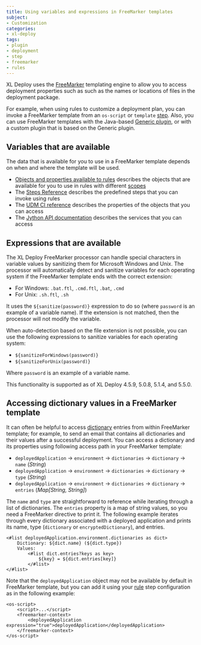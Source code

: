 ```yaml
---
title: Using variables and expressions in FreeMarker templates
subject:
- Customization
categories:
- xl-deploy
tags:
- plugin
- deployment
- step
- freemarker
- rules
---
```


XL Deploy uses the [FreeMarker](http://freemarker.sourceforge.net/) templating engine to allow you to access deployment properties such as such as the names or locations of files in the deployment package.

For example, when using rules to customize a deployment plan, you can invoke a FreeMarker template from an `os-script` or `template` [step](/xl-deploy/latest/referencesteps.html). Also, you can use FreeMarker templates with the Java-based [Generic plugin](/xl-deploy/concept/templating-in-the-xl-deploy-generic-plugin.html), or with a custom plugin that is based on the Generic plugin.

## Variables that are available

The data that is available for you to use in a FreeMarker template depends on when and where the template will be used.

* [Objects and properties available to rules](/xl-deploy/concept/objects-and-properties-available-to-rules.html) describes the objects that are available for you to use in rules with different [scopes](/xl-deploy/concept/getting-started-with-xl-deploy-rules.html#how-rules-affect-one-another)
* The [Steps Reference](/xl-deploy/latest/referencesteps.html) describes the predefined steps that you can invoke using rules
* The [UDM CI reference](/xl-deploy/latest/udmcireference.html) describes the properties of the objects that you can access
* The [Jython API documentation](/jython-docs/#!/xl-deploy/5.1.x/) describes the services that you can access

## Expressions that are available

The XL Deploy FreeMarker processor can handle special characters in variable values by sanitizing them for Microsoft Windows and Unix. The processor will automatically detect and sanitize variables for each operating system if the FreeMarker template ends with the correct extension:

* For Windows: `.bat.ftl`, `.cmd.ftl`, `.bat`, `.cmd`
* For Unix: `.sh.ftl`, `.sh`

It uses the `${sanitize(password)}` expression to do so (where `password` is an example of a variable name). If the extension is not matched, then the processor will not modify the variable.

When auto-detection based on the file extension is not possible, you can use the following expressions to sanitize variables for each operating system:

* `${sanitizeForWindows(password)}`
* `${sanitizeForUnix(password)}`

Where `password` is an example of a variable name.

This functionality is supported as of XL Deploy 4.5.9, 5.0.8, 5.1.4, and 5.5.0.

## Accessing dictionary values in a FreeMarker template

It can often be helpful to access [dictionary](/xl-deploy/how-to/create-a-dictionary.html) entries from within FreeMarker template; for example, to send an email that contains all dictionaries and their values after a successful deployment. You can access a dictionary and its properties using following access path in your FreeMarker template:

* `deployedApplication` &#8594; `environment` &#8594; `dictionaries` &#8594; `dictionary` &#8594; `name` (_String_)
* `deployedApplication` &#8594; `environment` &#8594; `dictionaries` &#8594; `dictionary` &#8594; `type` (_String_)
* `deployedApplication` &#8594; `environment` &#8594; `dictionaries` &#8594; `dictionary` &#8594; `entries` (_Map[String, String]_)

The `name` and `type` are straightforward to reference while iterating through a list of dictionaries. The `entries` property is a map of string values, so you need a FreeMarker directive to print it. The following example iterates through every dictionary associated with a deployed application and prints its name, type (`dictionary` or `encryptedDictionary`), and entries.

    <#list deployedApplication.environment.dictionaries as dict>
        Dictionary: ${dict.name} (${dict.type})
        Values:
            <#list dict.entries?keys as key>
                ${key} = ${dict.entries[key]}
            </#list>
    </#list>

Note that the `deployedApplication` object may not be available by default in FreeMarker template, but you can add it using your [rule](/xl-deploy/concept/getting-started-with-xl-deploy-rules.html) step configuration as in the following example:

    <os-script>
        <script>...</script>
        <freemarker-context>
            <deployedApplication expression="true">deployedApplication</deployedApplication>
        </freemarker-context>
    </os-script>
